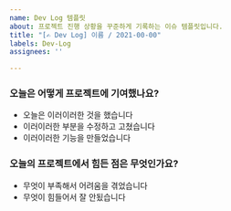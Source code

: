 ```yaml
---
name: Dev Log 템플릿
about: 프로젝트 진행 상황을 꾸준하게 기록하는 이슈 템플릿입니다.
title: "[✍️ Dev Log] 이름 / 2021-00-00"
labels: Dev-Log
assignees: ''

---
```


### 오늘은 어떻게 프로젝트에 기여했나요?
- 오늘은 이러이러한 것을 했습니다
- 이러이러한 부분을 수정하고 고쳤습니다
- 이러이러한 기능을 만들었습니다

### 오늘의 프로젝트에서 힘든 점은 무엇인가요?
- 무엇이 부족해서 어려움을 겪었습니다
- 무엇이 힘들어서 잘 안됬습니다
